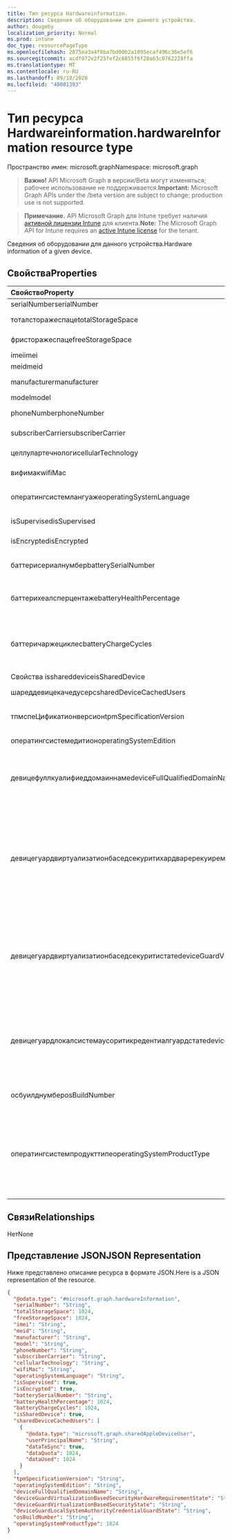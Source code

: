 ```yaml
---
title: Тип ресурса Hardwareinformation.
description: Сведения об оборудовании для данного устройства.
author: dougeby
localization_priority: Normal
ms.prod: intune
doc_type: resourcePageType
ms.openlocfilehash: 2875ea3a4f8ba7bd00b2a1095ecaf496c36e5ef6
ms.sourcegitcommit: acdf972e2f25fef2c6855f6f28a63c0762228ffa
ms.translationtype: MT
ms.contentlocale: ru-RU
ms.lasthandoff: 09/18/2020
ms.locfileid: "48081393"
---
```

# <a name="hardwareinformation-resource-type"></a><span data-ttu-id="536af-103">Тип ресурса Hardwareinformation.</span><span class="sxs-lookup"><span data-stu-id="536af-103">hardwareInformation resource type</span></span>

<span data-ttu-id="536af-104">Пространство имен: microsoft.graph</span><span class="sxs-lookup"><span data-stu-id="536af-104">Namespace: microsoft.graph</span></span>

> <span data-ttu-id="536af-105">**Важно!** API Microsoft Graph в версии/Beta могут изменяться; рабочее использование не поддерживается.</span><span class="sxs-lookup"><span data-stu-id="536af-105">**Important:** Microsoft Graph APIs under the /beta version are subject to change; production use is not supported.</span></span>

> <span data-ttu-id="536af-106">**Примечание.** API Microsoft Graph для Intune требует наличия [активной лицензии Intune](https://go.microsoft.com/fwlink/?linkid=839381) для клиента.</span><span class="sxs-lookup"><span data-stu-id="536af-106">**Note:** The Microsoft Graph API for Intune requires an [active Intune license](https://go.microsoft.com/fwlink/?linkid=839381) for the tenant.</span></span>

<span data-ttu-id="536af-107">Сведения об оборудовании для данного устройства.</span><span class="sxs-lookup"><span data-stu-id="536af-107">Hardware information of a given device.</span></span>

## <a name="properties"></a><span data-ttu-id="536af-108">Свойства</span><span class="sxs-lookup"><span data-stu-id="536af-108">Properties</span></span>
|<span data-ttu-id="536af-109">Свойство</span><span class="sxs-lookup"><span data-stu-id="536af-109">Property</span></span>|<span data-ttu-id="536af-110">Тип</span><span class="sxs-lookup"><span data-stu-id="536af-110">Type</span></span>|<span data-ttu-id="536af-111">Описание</span><span class="sxs-lookup"><span data-stu-id="536af-111">Description</span></span>|
|:---|:---|:---|
|<span data-ttu-id="536af-112">serialNumber</span><span class="sxs-lookup"><span data-stu-id="536af-112">serialNumber</span></span>|<span data-ttu-id="536af-113">String</span><span class="sxs-lookup"><span data-stu-id="536af-113">String</span></span>|<span data-ttu-id="536af-114">Серийный номер.</span><span class="sxs-lookup"><span data-stu-id="536af-114">Serial number.</span></span>|
|<span data-ttu-id="536af-115">тоталсторажеспаце</span><span class="sxs-lookup"><span data-stu-id="536af-115">totalStorageSpace</span></span>|<span data-ttu-id="536af-116">Int64</span><span class="sxs-lookup"><span data-stu-id="536af-116">Int64</span></span>|<span data-ttu-id="536af-117">Общий объем хранилища устройства.</span><span class="sxs-lookup"><span data-stu-id="536af-117">Total storage space of the device.</span></span>|
|<span data-ttu-id="536af-118">фристоражеспаце</span><span class="sxs-lookup"><span data-stu-id="536af-118">freeStorageSpace</span></span>|<span data-ttu-id="536af-119">Int64</span><span class="sxs-lookup"><span data-stu-id="536af-119">Int64</span></span>|<span data-ttu-id="536af-120">Свободное место на устройстве.</span><span class="sxs-lookup"><span data-stu-id="536af-120">Free storage space of the device.</span></span>|
|<span data-ttu-id="536af-121">imei</span><span class="sxs-lookup"><span data-stu-id="536af-121">imei</span></span>|<span data-ttu-id="536af-122">String</span><span class="sxs-lookup"><span data-stu-id="536af-122">String</span></span>|<span data-ttu-id="536af-123">IMEI</span><span class="sxs-lookup"><span data-stu-id="536af-123">IMEI</span></span>|
|<span data-ttu-id="536af-124">meid</span><span class="sxs-lookup"><span data-stu-id="536af-124">meid</span></span>|<span data-ttu-id="536af-125">String</span><span class="sxs-lookup"><span data-stu-id="536af-125">String</span></span>|<span data-ttu-id="536af-126">MEID</span><span class="sxs-lookup"><span data-stu-id="536af-126">MEID</span></span>|
|<span data-ttu-id="536af-127">manufacturer</span><span class="sxs-lookup"><span data-stu-id="536af-127">manufacturer</span></span>|<span data-ttu-id="536af-128">String</span><span class="sxs-lookup"><span data-stu-id="536af-128">String</span></span>|<span data-ttu-id="536af-129">Производитель устройства</span><span class="sxs-lookup"><span data-stu-id="536af-129">Manufacturer of the device</span></span>|
|<span data-ttu-id="536af-130">model</span><span class="sxs-lookup"><span data-stu-id="536af-130">model</span></span>|<span data-ttu-id="536af-131">String</span><span class="sxs-lookup"><span data-stu-id="536af-131">String</span></span>|<span data-ttu-id="536af-132">Модель устройства</span><span class="sxs-lookup"><span data-stu-id="536af-132">Model of the device</span></span>|
|<span data-ttu-id="536af-133">phoneNumber</span><span class="sxs-lookup"><span data-stu-id="536af-133">phoneNumber</span></span>|<span data-ttu-id="536af-134">String</span><span class="sxs-lookup"><span data-stu-id="536af-134">String</span></span>|<span data-ttu-id="536af-135">Номер телефона устройства</span><span class="sxs-lookup"><span data-stu-id="536af-135">Phone number of the device</span></span>|
|<span data-ttu-id="536af-136">subscriberCarrier</span><span class="sxs-lookup"><span data-stu-id="536af-136">subscriberCarrier</span></span>|<span data-ttu-id="536af-137">String</span><span class="sxs-lookup"><span data-stu-id="536af-137">String</span></span>|<span data-ttu-id="536af-138">Абонентская перевозчик устройства</span><span class="sxs-lookup"><span data-stu-id="536af-138">Subscriber carrier of the device</span></span>|
|<span data-ttu-id="536af-139">целлулартечнологи</span><span class="sxs-lookup"><span data-stu-id="536af-139">cellularTechnology</span></span>|<span data-ttu-id="536af-140">Строка</span><span class="sxs-lookup"><span data-stu-id="536af-140">String</span></span>|<span data-ttu-id="536af-141">Технология сотовой связи устройства</span><span class="sxs-lookup"><span data-stu-id="536af-141">Cellular technology of the device</span></span>|
|<span data-ttu-id="536af-142">вифимак</span><span class="sxs-lookup"><span data-stu-id="536af-142">wifiMac</span></span>|<span data-ttu-id="536af-143">Строка</span><span class="sxs-lookup"><span data-stu-id="536af-143">String</span></span>|<span data-ttu-id="536af-144">MAC-адрес устройства Wi-Fi</span><span class="sxs-lookup"><span data-stu-id="536af-144">WiFi MAC address of the device</span></span>|
|<span data-ttu-id="536af-145">оператингсистемлангуаже</span><span class="sxs-lookup"><span data-stu-id="536af-145">operatingSystemLanguage</span></span>|<span data-ttu-id="536af-146">Строка</span><span class="sxs-lookup"><span data-stu-id="536af-146">String</span></span>|<span data-ttu-id="536af-147">Язык операционной системы устройства</span><span class="sxs-lookup"><span data-stu-id="536af-147">Operating system language of the device</span></span>|
|<span data-ttu-id="536af-148">isSupervised</span><span class="sxs-lookup"><span data-stu-id="536af-148">isSupervised</span></span>|<span data-ttu-id="536af-149">Boolean</span><span class="sxs-lookup"><span data-stu-id="536af-149">Boolean</span></span>|<span data-ttu-id="536af-150">Контролируемый режим устройства</span><span class="sxs-lookup"><span data-stu-id="536af-150">Supervised mode of the device</span></span>|
|<span data-ttu-id="536af-151">isEncrypted</span><span class="sxs-lookup"><span data-stu-id="536af-151">isEncrypted</span></span>|<span data-ttu-id="536af-152">Boolean</span><span class="sxs-lookup"><span data-stu-id="536af-152">Boolean</span></span>|<span data-ttu-id="536af-153">Состояние шифрования устройства</span><span class="sxs-lookup"><span data-stu-id="536af-153">Encryption status of the device</span></span>|
|<span data-ttu-id="536af-154">баттерисериалнумбер</span><span class="sxs-lookup"><span data-stu-id="536af-154">batterySerialNumber</span></span>|<span data-ttu-id="536af-155">Строка</span><span class="sxs-lookup"><span data-stu-id="536af-155">String</span></span>|<span data-ttu-id="536af-156">Серийный номер текущей батареи устройства</span><span class="sxs-lookup"><span data-stu-id="536af-156">The serial number of the device’s current battery</span></span>|
|<span data-ttu-id="536af-157">баттерихеалсперцентаже</span><span class="sxs-lookup"><span data-stu-id="536af-157">batteryHealthPercentage</span></span>|<span data-ttu-id="536af-158">Int32</span><span class="sxs-lookup"><span data-stu-id="536af-158">Int32</span></span>|<span data-ttu-id="536af-159">Процент работоспособности текущего аккумулятора устройства.</span><span class="sxs-lookup"><span data-stu-id="536af-159">The device’s current battery’s health percentage.</span></span> <span data-ttu-id="536af-160">Допустимые значения: от 0 до 100</span><span class="sxs-lookup"><span data-stu-id="536af-160">Valid values 0 to 100</span></span>|
|<span data-ttu-id="536af-161">баттеричаржециклес</span><span class="sxs-lookup"><span data-stu-id="536af-161">batteryChargeCycles</span></span>|<span data-ttu-id="536af-162">Int32</span><span class="sxs-lookup"><span data-stu-id="536af-162">Int32</span></span>|<span data-ttu-id="536af-163">Количество циклов зарядки, прошедшей через текущий аккумулятор устройства.</span><span class="sxs-lookup"><span data-stu-id="536af-163">The number of charge cycles the device’s current battery has gone through.</span></span> <span data-ttu-id="536af-164">Допустимые значения — от 0 до 2147483647</span><span class="sxs-lookup"><span data-stu-id="536af-164">Valid values 0 to 2147483647</span></span>|
|<span data-ttu-id="536af-165">Свойства isshareddevice</span><span class="sxs-lookup"><span data-stu-id="536af-165">isSharedDevice</span></span>|<span data-ttu-id="536af-166">Boolean</span><span class="sxs-lookup"><span data-stu-id="536af-166">Boolean</span></span>|<span data-ttu-id="536af-167">Общие iPad</span><span class="sxs-lookup"><span data-stu-id="536af-167">Shared iPad</span></span>|
|<span data-ttu-id="536af-168">шареддевицекачедусерс</span><span class="sxs-lookup"><span data-stu-id="536af-168">sharedDeviceCachedUsers</span></span>|<span data-ttu-id="536af-169">Коллекция [шаредаппледевицеусер](../resources/intune-devices-sharedappledeviceuser.md)</span><span class="sxs-lookup"><span data-stu-id="536af-169">[sharedAppleDeviceUser](../resources/intune-devices-sharedappledeviceuser.md) collection</span></span>|<span data-ttu-id="536af-170">Все пользователи на общем устройстве Apple</span><span class="sxs-lookup"><span data-stu-id="536af-170">All users on the shared Apple device</span></span>|
|<span data-ttu-id="536af-171">тпмспеЦификатионверсион</span><span class="sxs-lookup"><span data-stu-id="536af-171">tpmSpecificationVersion</span></span>|<span data-ttu-id="536af-172">Строка</span><span class="sxs-lookup"><span data-stu-id="536af-172">String</span></span>|<span data-ttu-id="536af-173">Строка, указывающая версию спецификации.</span><span class="sxs-lookup"><span data-stu-id="536af-173">String that specifies the specification version.</span></span>|
|<span data-ttu-id="536af-174">оператингсистемедитион</span><span class="sxs-lookup"><span data-stu-id="536af-174">operatingSystemEdition</span></span>|<span data-ttu-id="536af-175">Строка</span><span class="sxs-lookup"><span data-stu-id="536af-175">String</span></span>|<span data-ttu-id="536af-176">Строка, задающая выпуск операционной системы.</span><span class="sxs-lookup"><span data-stu-id="536af-176">String that specifies the OS edition.</span></span>|
|<span data-ttu-id="536af-177">девицефуллкуалифиеддомаиннаме</span><span class="sxs-lookup"><span data-stu-id="536af-177">deviceFullQualifiedDomainName</span></span>|<span data-ttu-id="536af-178">Строка</span><span class="sxs-lookup"><span data-stu-id="536af-178">String</span></span>|<span data-ttu-id="536af-179">Возвращает полное доменное имя устройства (при наличии).</span><span class="sxs-lookup"><span data-stu-id="536af-179">Returns the fully qualified domain name of the device (if any).</span></span> <span data-ttu-id="536af-180">Если устройство не присоединено к домену, возвращается пустая строка.</span><span class="sxs-lookup"><span data-stu-id="536af-180">If the device is not domain-joined, it returns an empty string.</span></span> |
|<span data-ttu-id="536af-181">девицегуардвиртуализатионбаседсекуритихардваререкуирементстате</span><span class="sxs-lookup"><span data-stu-id="536af-181">deviceGuardVirtualizationBasedSecurityHardwareRequirementState</span></span>|[<span data-ttu-id="536af-182">девицегуардвиртуализатионбаседсекуритихардваререкуирементстате</span><span class="sxs-lookup"><span data-stu-id="536af-182">deviceGuardVirtualizationBasedSecurityHardwareRequirementState</span></span>](../resources/intune-devices-deviceguardvirtualizationbasedsecurityhardwarerequirementstate.md)|<span data-ttu-id="536af-183">Состояние требования к оборудованию для обеспечения безопасности на основе виртуализации.</span><span class="sxs-lookup"><span data-stu-id="536af-183">Virtualization-based security hardware requirement status.</span></span> <span data-ttu-id="536af-184">Возможные значения: `meetHardwareRequirements`, `secureBootRequired`, `dmaProtectionRequired`, `hyperVNotSupportedForGuestVM`, `hyperVNotAvailable`.</span><span class="sxs-lookup"><span data-stu-id="536af-184">Possible values are: `meetHardwareRequirements`, `secureBootRequired`, `dmaProtectionRequired`, `hyperVNotSupportedForGuestVM`, `hyperVNotAvailable`.</span></span>|
|<span data-ttu-id="536af-185">девицегуардвиртуализатионбаседсекуритистате</span><span class="sxs-lookup"><span data-stu-id="536af-185">deviceGuardVirtualizationBasedSecurityState</span></span>|[<span data-ttu-id="536af-186">девицегуардвиртуализатионбаседсекуритистате</span><span class="sxs-lookup"><span data-stu-id="536af-186">deviceGuardVirtualizationBasedSecurityState</span></span>](../resources/intune-devices-deviceguardvirtualizationbasedsecuritystate.md)|<span data-ttu-id="536af-187">Состояние безопасности на основе виртуализации.</span><span class="sxs-lookup"><span data-stu-id="536af-187">Virtualization-based security status.</span></span> <span data-ttu-id="536af-188">.</span><span class="sxs-lookup"><span data-stu-id="536af-188">.</span></span> <span data-ttu-id="536af-189">Возможные значения: `running`, `rebootRequired`, `require64BitArchitecture`, `notLicensed`, `notConfigured`, `doesNotMeetHardwareRequirements`, `other`.</span><span class="sxs-lookup"><span data-stu-id="536af-189">Possible values are: `running`, `rebootRequired`, `require64BitArchitecture`, `notLicensed`, `notConfigured`, `doesNotMeetHardwareRequirements`, `other`.</span></span>|
|<span data-ttu-id="536af-190">девицегуардлокалсистемаусоритикредентиалгуардстате</span><span class="sxs-lookup"><span data-stu-id="536af-190">deviceGuardLocalSystemAuthorityCredentialGuardState</span></span>|[<span data-ttu-id="536af-191">девицегуардлокалсистемаусоритикредентиалгуардстате</span><span class="sxs-lookup"><span data-stu-id="536af-191">deviceGuardLocalSystemAuthorityCredentialGuardState</span></span>](../resources/intune-devices-deviceguardlocalsystemauthoritycredentialguardstate.md)|<span data-ttu-id="536af-192">Состояние Credential Guard в администраторе локальной системы (LSA).</span><span class="sxs-lookup"><span data-stu-id="536af-192">Local System Authority (LSA) credential guard status.</span></span> <span data-ttu-id="536af-193">.</span><span class="sxs-lookup"><span data-stu-id="536af-193">.</span></span> <span data-ttu-id="536af-194">Возможные значения: `running`, `rebootRequired`, `notLicensed`, `notConfigured`, `virtualizationBasedSecurityNotRunning`.</span><span class="sxs-lookup"><span data-stu-id="536af-194">Possible values are: `running`, `rebootRequired`, `notLicensed`, `notConfigured`, `virtualizationBasedSecurityNotRunning`.</span></span>|
|<span data-ttu-id="536af-195">осбуилднумбер</span><span class="sxs-lookup"><span data-stu-id="536af-195">osBuildNumber</span></span>|<span data-ttu-id="536af-196">Строка</span><span class="sxs-lookup"><span data-stu-id="536af-196">String</span></span>|<span data-ttu-id="536af-197">Номер сборки операционной системы на устройстве с Android</span><span class="sxs-lookup"><span data-stu-id="536af-197">Operating System Build Number on Android device</span></span>|
|<span data-ttu-id="536af-198">оператингсистемпродукттипе</span><span class="sxs-lookup"><span data-stu-id="536af-198">operatingSystemProductType</span></span>|<span data-ttu-id="536af-199">Int32</span><span class="sxs-lookup"><span data-stu-id="536af-199">Int32</span></span>|<span data-ttu-id="536af-200">Int, указывающий операционную систему Windows Продукттипе.</span><span class="sxs-lookup"><span data-stu-id="536af-200">Int that specifies the Windows Operating System ProductType.</span></span> <span data-ttu-id="536af-201">Дополнительные сведения https://go.microsoft.com/fwlink/?linkid=2126950 .</span><span class="sxs-lookup"><span data-stu-id="536af-201">More details here https://go.microsoft.com/fwlink/?linkid=2126950.</span></span> <span data-ttu-id="536af-202">Допустимые значения — от 0 до 2147483647</span><span class="sxs-lookup"><span data-stu-id="536af-202">Valid values 0 to 2147483647</span></span>|

## <a name="relationships"></a><span data-ttu-id="536af-203">Связи</span><span class="sxs-lookup"><span data-stu-id="536af-203">Relationships</span></span>
<span data-ttu-id="536af-204">Нет</span><span class="sxs-lookup"><span data-stu-id="536af-204">None</span></span>

## <a name="json-representation"></a><span data-ttu-id="536af-205">Представление JSON</span><span class="sxs-lookup"><span data-stu-id="536af-205">JSON Representation</span></span>
<span data-ttu-id="536af-206">Ниже представлено описание ресурса в формате JSON.</span><span class="sxs-lookup"><span data-stu-id="536af-206">Here is a JSON representation of the resource.</span></span>
<!-- {
  "blockType": "resource",
  "@odata.type": "microsoft.graph.hardwareInformation"
}
-->
``` json
{
  "@odata.type": "#microsoft.graph.hardwareInformation",
  "serialNumber": "String",
  "totalStorageSpace": 1024,
  "freeStorageSpace": 1024,
  "imei": "String",
  "meid": "String",
  "manufacturer": "String",
  "model": "String",
  "phoneNumber": "String",
  "subscriberCarrier": "String",
  "cellularTechnology": "String",
  "wifiMac": "String",
  "operatingSystemLanguage": "String",
  "isSupervised": true,
  "isEncrypted": true,
  "batterySerialNumber": "String",
  "batteryHealthPercentage": 1024,
  "batteryChargeCycles": 1024,
  "isSharedDevice": true,
  "sharedDeviceCachedUsers": [
    {
      "@odata.type": "microsoft.graph.sharedAppleDeviceUser",
      "userPrincipalName": "String",
      "dataToSync": true,
      "dataQuota": 1024,
      "dataUsed": 1024
    }
  ],
  "tpmSpecificationVersion": "String",
  "operatingSystemEdition": "String",
  "deviceFullQualifiedDomainName": "String",
  "deviceGuardVirtualizationBasedSecurityHardwareRequirementState": "String",
  "deviceGuardVirtualizationBasedSecurityState": "String",
  "deviceGuardLocalSystemAuthorityCredentialGuardState": "String",
  "osBuildNumber": "String",
  "operatingSystemProductType": 1024
}
```






